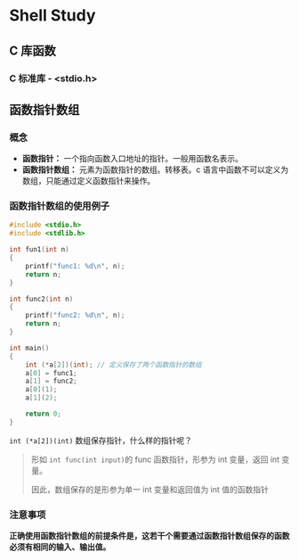 # Shell Study

## C 库函数

### C 标准库 - <stdio.h>

## 函数指针数组

<!-- https://zhuanlan.zhihu.com/p/136615909 -->

### 概念

- **函数指针：** 一个指向函数入口地址的指针。一般用函数名表示。
- **函数指针数组：** 元素为函数指针的数组。转移表。c 语言中函数不可以定义为数组，只能通过定义函数指针来操作。

### 函数指针数组的使用例子

```c
#include <stdio.h>
#include <stdlib.h>

int fun1(int n)
{
    printf("func1: %d\n", n);
    return n;
}

int func2(int n)
{
    printf("func2: %d\n", n);
    return n;
}

int main()
{
    int (*a[2])(int); // 定义保存了两个函数指针的数组
    a[0] = func1;
    a[1] = func2;
    a[0](1);
    a[1](2);

    return 0;
}
```

`int (*a[2])(int)` 数组保存指针，什么样的指针呢？

> 形如 `int func(int input)`的 func 函数指针，形参为 int 变量，返回 int 变量。
>
> 因此，数组保存的是形参为单一 int 变量和返回值为 int 值的函数指针

### 注意事项

**正确使用函数指针数组的前提条件是，这若干个需要通过函数指针数组保存的函数必须有相同的输入、输出值。**
